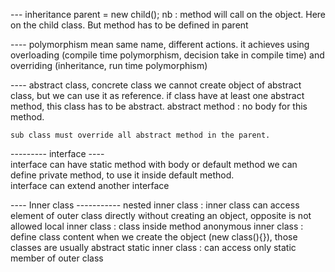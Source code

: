 --- inheritance
parent = new child();
nb : method will call on the object. Here on the child class. But method has to be defined in parent

---- polymorphism
    mean same name, different actions.
    it achieves using overloading (compile time polymorphism, decision take in compile time) 
    and overriding (inheritance, run time polymorphism)

---- abstract class, concrete class
    we cannot create object of abstract class, but we can use it as reference.
    if class have at least one abstract method, this class has to be abstract.
    abstract method : no body for this method.

    sub class must override all abstract method in the parent.
--------- interface  ----   
    interface can have static method with body or default method
    we can define private method, to use it inside default method.    
    interface can extend another interface

----  Inner class -----------
    nested inner class : inner class can access element of outer class directly without creating an object, opposite is not allowed
    local inner class : class inside method 
    anonymous inner class : define class content when we create the object (new class(){}), those classes are usually abstract
    static inner class : can access only static member of outer class